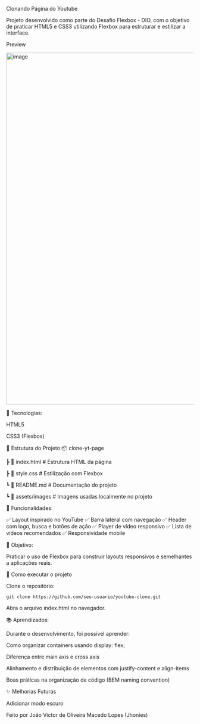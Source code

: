 Clonando Página do Youtube

Projeto desenvolvido como parte do Desafio Flexbox - DIO, com o objetivo de praticar HTML5 e CSS3 utilizando Flexbox para estruturar e estilizar a interface.

Preview 

<img width="1919" height="944" alt="image" src="https://github.com/user-attachments/assets/41790786-bd3b-4b26-923e-4b6c3645ea18" />

🚀 Tecnologias:

HTML5

CSS3 (Flexbox)

📂 Estrutura do Projeto
📦 clone-yt-page

 ┣ 📜 index.html        # Estrutura HTML da página

 ┣ 📜 style.css         # Estilização com Flexbox

 ┗ 📜 README.md         # Documentação do projeto

 ┗ 📜 assets/images     # Imagens usadas localmente no projeto

📌 Funcionalidades:

✅ Layout inspirado no YouTube
✅ Barra lateral com navegação
✅ Header com logo, busca e botões de ação
✅ Player de vídeo responsivo
✅ Lista de vídeos recomendados
✅ Responsividade mobile

🎯 Objetivo:

Praticar o uso de Flexbox para construir layouts responsivos e semelhantes a aplicações reais.

🔧 Como executar o projeto

Clone o repositório:

```git clone https://github.com/seu-usuario/youtube-clone.git```


Abra o arquivo index.html no navegador.

📚 Aprendizados:

Durante o desenvolvimento, foi possível aprender:

Como organizar containers usando display: flex;

Diferença entre main axis e cross axis

Alinhamento e distribuição de elementos com justify-content e align-items

Boas práticas na organização de código (BEM naming convention)

✨ Melhorias Futuras

Adicionar modo escuro

Feito por João Victor de Oliveira Macedo Lopes (Jhonies)
